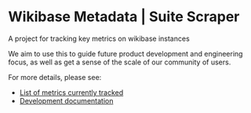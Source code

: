 # Wikibase Metadata | Suite Scraper

A project for tracking key metrics on wikibase instances

We aim to use this to guide future product development and engineering focus, as well as get a sense of the scale of our community of users.

For more details, please see:

* [List of metrics currently tracked](docs/data-list.md)
* [Development documentation](docs/development.md)
